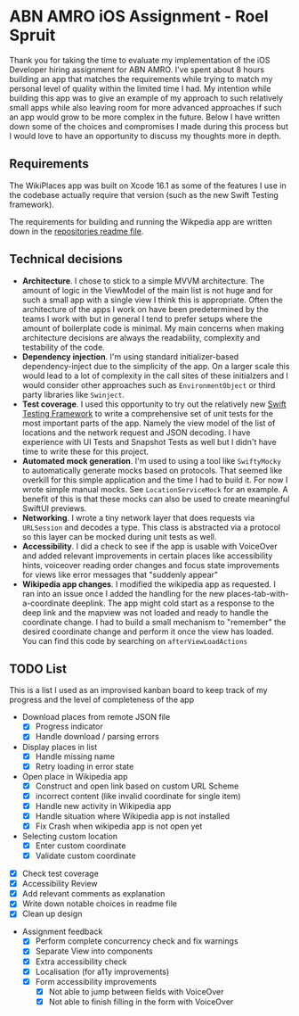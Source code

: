 # ABN AMRO iOS Assignment - Roel Spruit

Thank you for taking the time to evaluate my implementation of the iOS Developer hiring assignment for ABN AMRO. I've spent about 8 hours building an app that matches the requirements while trying to match my personal level of quality within the limited time I had. My intention while building this app was to give an example of my approach to such relatively small apps while also leaving room for more advanced approaches if such an app would grow to be more complex in the future. Below I have written down some of the choices and compromises I made during this process but I would love to have an opportunity to discuss my thoughts more in depth.

## Requirements
The WikiPlaces app was built on Xcode 16.1 as some of the features I use in the codebase actually require that version (such as the new Swift Testing framework). 

The requirements for building and running the Wikpedia app are written down in the [repositories readme file](https://github.com/wikimedia/wikipedia-ios).

## Technical decisions
- **Architecture**. I chose to stick to a simple MVVM architecture. The amount of logic in the ViewModel of the main list is not huge and for such a small app with a single view I think this is appropriate. Often the architecture of the apps I work on have been predetermined by the teams I work with but in general I tend to prefer setups where the amount of boilerplate code is minimal. My main concerns when making architecture decisions are always the readability,  complexity and testability of the code.
- **Dependency injection**. I'm using standard initializer-based dependency-inject due to the simplicity of the app. On a larger scale this would lead to a lot of complexity in the call sites of these initialzers and I would consider other approaches such as `EnvironmentObject` or third party libraries like `Swinject`.
- **Test coverage**. I used this opportunity to try out the relatively new [Swift Testing Framework](https://developer.apple.com/xcode/swift-testing/) to write a comprehensive set of unit tests for the most important parts of the app. Namely the view model of the list of locations and the network request and JSON decoding. I have experience with UI Tests and Snapshot Tests as well but I didn't have time to write these for this project.
- **Automated mock generation**. I'm used to using a tool like `SwiftyMocky` to automatically generate mocks based on protocols. That seemed like overkill for this simple application and the time I had to build it. For now I wrote simple manual mocks. See `LocationServiceMock` for an example. A benefit of this is that these mocks can also be used to create meaningful SwiftUI previews.
- **Networking**. I wrote a tiny network layer that does requests via `URLSession` and decodes a type. This class is abstracted via a protocol so this layer can be mocked during unit tests as well.
- **Accessibility**. I did a check to see if the app is usable with VoiceOver and added relevant improvements in certain places like accessibility hints, voiceover reading order changes and focus state improvements for views like error messages that "suddenly appear"
- **Wikipedia app changes**. I modified the wikipedia app as requested. I ran into an issue once I added the handling for the new places-tab-with-a-coordinate deeplink. The app might cold start as a response to the deep link and the mapview was not loaded and ready to handle the coordinate change. I had to build a small mechanism to "remember" the desired coordinate change and perform it once the view has loaded. You can find this code by searching on `afterViewLoadActions`


## TODO List
This is a list I used as an improvised kanban board to keep track of my progress and the level of completeness of the app

-  Download places from remote JSON file
    - [x] Progress indicator 
    - [x] Handle download / parsing errors
- Display places in list
    - [x] Handle missing name    
    - [x] Retry loading in error state
- Open place in Wikipedia app
    - [x] Construct and open link based on custom URL Scheme
    - [x] incorrect content (like invalid coordinate for single item)
    - [x] Handle new activity in Wikipedia app
    - [x] Handle situation where Wikipedia app is not installed
    - [x] Fix Crash when wikipedia app is not open yet
- Selecting custom location
    - [x] Enter custom coordinate
    - [x] Validate custom coordinate
- [x] Check test coverage
- [x] Accessibility Review
- [x] Add relevant comments as explanation
- [x] Write down notable choices in readme file
- [x] Clean up design
- Assignment feedback
    - [x] Perform complete concurrency check and fix warnings
    - [x] Separate View into components
    - [x] Extra accessibility check
    - [x] Localisation (for a11y improvements)
    - [x] Form accessibility improvements
        - [x] Not able to jump between fields with VoiceOver
        - [x] Not able to finish filling in the form with VoiceOver